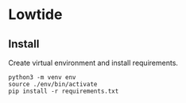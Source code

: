 # Lowtide

## Install
Create virtual environment and install requirements.

    python3 -m venv env
    source ./env/bin/activate
    pip install -r requirements.txt